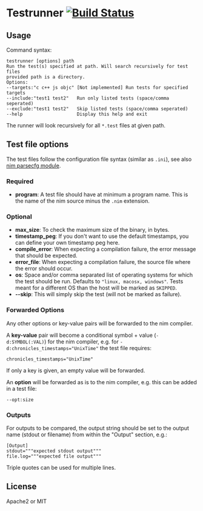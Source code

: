 # Testrunner [![Build Status](https://travis-ci.org/disruptek/testutils.svg?branch=master)](https://travis-ci.org/disruptek/testutils)

## Usage
Command syntax:
```
testrunner [options] path
Run the test(s) specified at path. Will search recursively for test files
provided path is a directory.
Options:
--targets:"c c++ js objc" [Not implemented] Run tests for specified targets
--include:"test1 test2"   Run only listed tests (space/comma seperated)
--exclude:"test1 test2"   Skip listed tests (space/comma seperated)
--help                    Display this help and exit
```

The runner will look recursively for all `*.test` files at given path.

## Test file options
The test files follow the configuration file syntax (similar as `.ini`), see also
[nim parsecfg module](https://nim-lang.org/docs/parsecfg.html).

### Required
- **program**: A test file should have at minimum a program name. This is the name
of the nim source minus the `.nim` extension.

### Optional
- **max_size**: To check the maximum size of the binary, in bytes.
- **timestamp_peg**: If you don't want to use the default timestamps, you can define
your own timestamp peg here.
- **compile_error**: When expecting a compilation failure, the error message that
should be expected.
- **error_file**: When expecting a compilation failure, the source file where the
error should occur.
- **os**: Space and/or comma separated list of operating systems for which the
test should be run. Defaults to `"linux, macosx, windows"`. Tests meant for a
different OS than the host will be marked as `SKIPPED`.
- **--skip**: This will simply skip the test (will not be marked as failure).

### Forwarded Options
Any other options or key-value pairs will be forwarded to the nim compiler.

A **key-value** pair will become a conditional symbol + value (`-d:SYMBOL(:VAL)`)
for the nim compiler, e.g. for `-d:chronicles_timestamps="UnixTime"` the test
file requires:
```
chronicles_timestamps="UnixTime"
```
If only a key is given, an empty value will be forwarded.

An **option** will be forwarded as is to the nim compiler, e.g. this can be
added in a test file:
```
--opt:size
```

### Outputs
For outputs to be compared, the output string should be set to the output
name (stdout or filename) from within the "Output" section, e.g.:
```
[Output]
stdout="""expected stdout output"""
file.log="""expected file output"""
```

Triple quotes can be used for multiple lines.

## License
Apache2 or MIT
